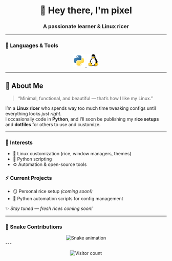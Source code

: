 <h1 align="center">👋 Hey there, I'm pixel</h1>
<h3 align="center">A passionate learner & Linux ricer</h3>

---

### 🧰 Languages & Tools
<p align="center">
  <a href="https://www.python.org" target="_blank" rel="noreferrer">
    <img src="https://raw.githubusercontent.com/devicons/devicon/master/icons/python/python-original.svg" width="40" height="40" alt="Python"/>
  </a>
  <a href="https://www.linux.org/" target="_blank" rel="noreferrer">
    <img src="https://raw.githubusercontent.com/devicons/devicon/master/icons/linux/linux-original.svg" width="40" height="40" alt="Linux"/>
  </a>
</p>

---

## 🌸 About Me

> “Minimal, functional, and beautiful — that’s how I like my Linux.”

I’m a **Linux ricer** who spends way too much time tweaking configs until everything looks *just right*.  
I occasionally code in **Python**, and I’ll soon be publishing my **rice setups** and **dotfiles** for others to use and customize.

---

### 🧠 Interests
- 🧩 Linux customization (rice, window managers, themes)
- 🐍 Python scripting
- ⚙️ Automation & open-source tools

### ⚡ Current Projects
- 🪞 Personal rice setup *(coming soon!)*
- 🧰 Python automation scripts for config management

✨ *Stay tuned — fresh rices coming soon!*

---

### 🐍 Snake Contributions
<div align="center">
  <img src="https://profile-readme-generator.com/assets/snake.svg" alt="Snake animation"/>
</div>
---

<p align="center">
  <img src="https://visitcount.itsvg.in/api?id=epicvampire&icon=7&color=10" alt="Visitor count"/>
</p>

<!-- Proudly created with GPRM (https://gprm.itsvg.in) -->
